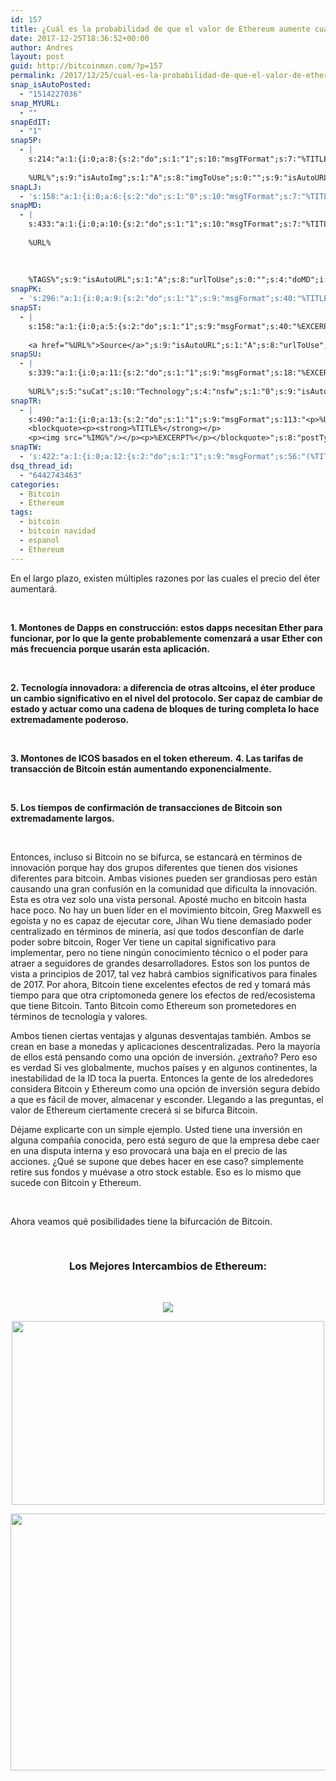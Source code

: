 ```yaml
---
id: 157
title: ¿Cuál es la probabilidad de que el valor de Ethereum aumente cuando Bitcoin se bifurca?
date: 2017-12-25T18:36:52+00:00
author: Andres
layout: post
guid: http://bitcoinmxn.com/?p=157
permalink: /2017/12/25/cual-es-la-probabilidad-de-que-el-valor-de-ethereum-aumente-cuando-bitcoin-se-bifurca/
snap_isAutoPosted:
  - "1514227036"
snap_MYURL:
  - ""
snapEdIT:
  - "1"
snap5P:
  - |
    s:214:"a:1:{i:0;a:8:{s:2:"do";s:1:"1";s:10:"msgTFormat";s:7:"%TITLE%";s:9:"msgFormat";s:18:"%EXCERPT%
    
    %URL%";s:9:"isAutoImg";s:1:"A";s:8:"imgToUse";s:0:"";s:9:"isAutoURL";s:1:"A";s:8:"urlToUse";s:0:"";s:4:"do5P";i:0;}}";
snapLJ:
  - 's:158:"a:1:{i:0;a:6:{s:2:"do";s:1:"0";s:10:"msgTFormat";s:7:"%TITLE%";s:9:"msgFormat";s:9:"%EXCERPT%";s:9:"isAutoURL";s:1:"A";s:8:"urlToUse";s:0:"";s:4:"doLJ";i:0;}}";'
snapMD:
  - |
    s:433:"a:1:{i:0;a:10:{s:2:"do";s:1:"1";s:10:"msgTFormat";s:7:"%TITLE%";s:9:"msgFormat";s:32:"%EXCERPT%
    
    %URL%
    
    
    
    %TAGS%";s:9:"isAutoURL";s:1:"A";s:8:"urlToUse";s:0:"";s:4:"doMD";i:0;s:8:"isPosted";s:1:"1";s:4:"pgID";s:12:"11e49adbdddc";s:7:"postURL";s:134:"https://medium.com/@BitcoinMXN/cu%C3%A1l-es-la-probabilidad-de-que-el-valor-de-ethereum-aumente-cuando-bitcoin-se-bifurca-11e49adbdddc";s:5:"pDate";s:19:"2017-12-25 18:36:55";}}";
snapPK:
  - 's:296:"a:1:{i:0;a:9:{s:2:"do";s:1:"1";s:9:"msgFormat";s:40:"%TITLE% - %URL% #bitcoin #mexico #crypto";s:9:"isAutoURL";s:1:"A";s:8:"urlToUse";s:0:"";s:4:"doPK";i:0;s:8:"isPosted";s:1:"1";s:4:"pgID";i:1364587540;s:7:"postURL";s:30:"https://www.plurk.com/p/mkfuhg";s:5:"pDate";s:19:"2017-12-25 18:36:59";}}";'
snapST:
  - |
    s:158:"a:1:{i:0;a:5:{s:2:"do";s:1:"1";s:9:"msgFormat";s:40:"%EXCERPT%
    
    <a href="%URL%">Source</a>";s:9:"isAutoURL";s:1:"A";s:8:"urlToUse";s:0:"";s:4:"doST";i:0;}}";
snapSU:
  - |
    s:339:"a:1:{i:0;a:11:{s:2:"do";s:1:"1";s:9:"msgFormat";s:18:"%EXCERPT%
    
    %URL%";s:5:"suCat";s:10:"Technology";s:4:"nsfw";s:1:"0";s:9:"isAutoURL";s:1:"A";s:8:"urlToUse";s:0:"";s:4:"doSU";i:0;s:8:"isPosted";s:1:"1";s:4:"pgID";s:6:"9hE3yi";s:7:"postURL";s:45:"http://www.stumbleupon.com/su/9hE3yi/comments";s:5:"pDate";s:19:"2017-12-25 18:37:14";}}";
snapTR:
  - |
    s:490:"a:1:{i:0;a:13:{s:2:"do";s:1:"1";s:9:"msgFormat";s:113:"<p>%URL%</p>
    <blockquote><p><strong>%TITLE%</strong></p>
    <p><img src="%IMG%"/></p><p>%EXCERPT%</p></blockquote>";s:8:"postType";s:1:"T";s:10:"msgTFormat";s:7:"%TITLE%";s:9:"isAutoImg";s:1:"A";s:8:"imgToUse";s:0:"";s:9:"isAutoURL";s:1:"A";s:8:"urlToUse";s:0:"";s:4:"doTR";i:0;s:8:"isPosted";s:1:"1";s:4:"pgID";i:168932438328;s:7:"postURL";s:46:"http://bitcoinmxn.tumblr.com/post/168932438328";s:5:"pDate";s:19:"2017-12-25 18:37:16";}}";
snapTW:
  - 's:422:"a:1:{i:0;a:12:{s:2:"do";s:1:"1";s:9:"msgFormat";s:56:"(%TITLE%) - %URL% #bitcoinmxn #espanolbitcoin #bitcoinla";s:8:"attchImg";s:1:"1";s:9:"isAutoImg";s:1:"A";s:8:"imgToUse";s:0:"";s:9:"isAutoURL";s:1:"A";s:8:"urlToUse";s:0:"";s:4:"doTW";i:0;s:8:"isPosted";s:1:"1";s:4:"pgID";s:18:"945362837228216323";s:7:"postURL";s:57:"https://twitter.com/mxn_bitcoin/status/945362837228216323";s:5:"pDate";s:19:"2017-12-25 18:37:19";}}";'
dsq_thread_id:
  - "6442743463"
categories:
  - Bitcoin
  - Ethereum
tags:
  - bitcoin
  - bitcoin navidad
  - espanol
  - Ethereum
---
```

En el largo plazo, existen múltiples razones por las cuales el precio del éter aumentará.

&nbsp;

**1. Montones de Dapps en construcción: estos dapps necesitan Ether para funcionar, por lo que la gente probablemente comenzará a usar Ether con más frecuencia porque usarán esta aplicación.**

&nbsp;

**2. Tecnología innovadora: a diferencia de otras altcoins, el éter produce un cambio significativo en el nivel del protocolo. Ser capaz de cambiar de estado y actuar como una cadena de bloques de turing completa lo hace extremadamente poderoso.**

&nbsp;

**3. Montones de ICOS basados ​​en el token ethereum.** **4. Las tarifas de transacción de Bitcoin están aumentando exponencialmente.**

&nbsp;

**5. Los tiempos de confirmación de transacciones de Bitcoin son extremadamente largos.**

&nbsp;

Entonces, incluso si Bitcoin no se bifurca, se estancará en términos de innovación porque hay dos grupos diferentes que tienen dos visiones diferentes para bitcoin. Ambas visiones pueden ser grandiosas pero están causando una gran confusión en la comunidad que dificulta la innovación. Esta es otra vez solo una vista personal. Aposté mucho en bitcoin hasta hace poco. No hay un buen líder en el movimiento bitcoin, Greg Maxwell es egoísta y no es capaz de ejecutar core, Jihan Wu tiene demasiado poder centralizado en términos de minería, así que todos desconfían de darle poder sobre bitcoin, Roger Ver tiene un capital significativo para implementar, pero no tiene ningún conocimiento técnico o el poder para atraer a seguidores de grandes desarrolladores. Estos son los puntos de vista a principios de 2017, tal vez habrá cambios significativos para finales de 2017. Por ahora, Bitcoin tiene excelentes efectos de red y tomará más tiempo para que otra criptomoneda genere los efectos de red/ecosistema que tiene Bitcoin. Tanto Bitcoin como Ethereum son prometedores en términos de tecnología y valores.

Ambos tienen ciertas ventajas y algunas desventajas también. Ambos se crean en base a monedas y aplicaciones descentralizadas. Pero la mayoría de ellos está pensando como una opción de inversión. ¿extraño? Pero eso es verdad Si ves globalmente, muchos países y en algunos continentes, la inestabilidad de la ID toca la puerta. Entonces la gente de los alrededores considera Bitcoin y Ethereum como una opción de inversión segura debido a que es fácil de mover, almacenar y esconder. Llegando a las preguntas, el valor de Ethereum ciertamente crecerá si se bifurca Bitcoin.

Déjame explicarte con un simple ejemplo. Usted tiene una inversión en alguna compañía conocida, pero está seguro de que la empresa debe caer en una disputa interna y eso provocará una baja en el precio de las acciones. ¿Qué se supone que debes hacer en ese caso? simplemente retire sus fondos y muévase a otro stock estable. Eso es lo mismo que sucede con Bitcoin y Ethereum.

&nbsp;

Ahora veamos qué posibilidades tiene la bifurcación de Bitcoin.

&nbsp;

<h3 style="text-align: center;">
  Los Mejores Intercambios de Ethereum:
</h3>

&nbsp;

<p style="text-align: center;">
  <a href="https://www.binance.com/?ref=20152199"><img class="aligncenter" src="https://i.imgur.com/W8KoAFH.png" /></a>
</p>

<p style="text-align: center;">
  <a href="https://mercatox.com/?referrer=211537"><img class="aligncenter" src="https://i.imgur.com/OdQZJ9U.png" alt="" width="500" height="294" /></a>
</p>

<p style="text-align: center;">
  <a href="https://hitbtc.com/?ref_id=5a4d861956ccd"><img class="aligncenter" src="https://i.imgur.com/FmlKTfR.jpg" alt="" width="723" height="411" /></a>
</p>

&nbsp;